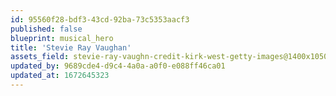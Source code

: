 ```yaml
---
id: 95560f28-bdf3-43cd-92ba-73c5353aacf3
published: false
blueprint: musical_hero
title: 'Stevie Ray Vaughan'
assets_field: stevie-ray-vaughn-credit-kirk-west-getty-images@1400x1050.jpg
updated_by: 9689cde4-d9c4-4a0a-a0f0-e088ff46ca01
updated_at: 1672645323
---
```


